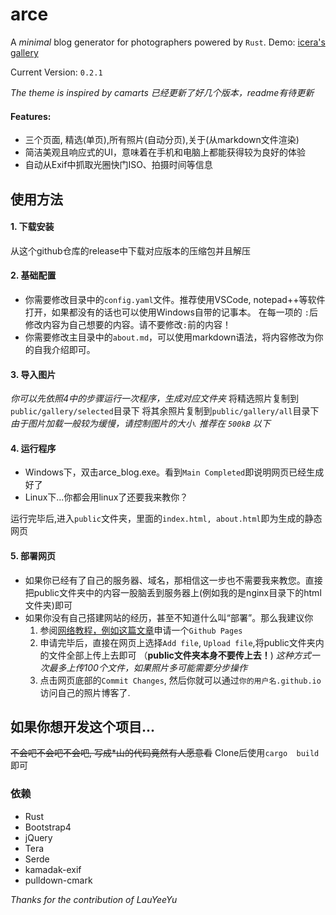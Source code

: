 # arce
A *minimal* blog generator for photographers powered by `Rust`.
Demo: [icera's gallery](http://iceeera.com)

Current Version: `0.2.1`

*The theme is inspired by camarts*
*已经更新了好几个版本，readme有待更新*

#### Features:
- 三个页面, 精选(单页),所有照片(自动分页),关于(从markdown文件渲染)
- 简洁美观且响应式的UI，意味着在手机和电脑上都能获得较为良好的体验
- 自动从Exif中抓取光圈快门ISO、拍摄时间等信息

## 使用方法
#### 1. 下载安装
从这个github仓库的release中下载对应版本的压缩包并且解压



#### 2. 基础配置
- 你需要修改目录中的`config.yaml`文件。推荐使用VSCode, notepad++等软件打开，如果都没有的话也可以使用Windows自带的记事本。
在每一项的 `:`后修改内容为自己想要的内容。请不要修改`:`前的内容！
- 你需要修改主目录中的`about.md`，可以使用markdown语法，将内容修改为你的自我介绍即可。


#### 3. 导入图片
*你可以先依照4中的步骤运行一次程序，生成对应文件夹*
将精选照片复制到`public/gallery/selected`目录下
将其余照片复制到`public/gallery/all`目录下
*由于图片加载一般较为缓慢，请控制图片的大小. 推荐在 `500kB` 以下*


#### 4. 运行程序
- Windows下，双击arce_blog.exe。看到`Main Completed`即说明网页已经生成好了
- Linux下...你都会用linux了还要我来教你？


运行完毕后,进入`public`文件夹，里面的`index.html, about.html`即为生成的静态网页



#### 5. 部署网页
- 如果你已经有了自己的服务器、域名，那相信这一步也不需要我来教您。直接把public文件夹中的内容一股脑丢到服务器上(例如我的是nginx目录下的html文件夹)即可
- 如果你没有自己搭建网站的经历，甚至不知道什么叫“部署”。那么我建议你
    1. 参阅[网络教程，例如这篇文章](https://zhuanlan.zhihu.com/p/448782779)申请一个`Github Pages`
    2. 申请完毕后，直接在网页上选择`Add file`, `Upload file`,将public文件夹内的文件全部上传上去即可 （**public文件夹本身不要传上去！**)
    *这种方式一次最多上传100个文件，如果照片多可能需要分步操作*
    3. 点击网页底部的`Commit Changes`, 然后你就可以通过`你的用户名.github.io`访问自己的照片博客了.


## 如果你想开发这个项目...
~~不会吧不会吧不会吧, 写成*山的代码竟然有人愿意看~~
Clone后使用`cargo  build`即可

### 依赖
- Rust
- Bootstrap4
- jQuery
- Tera
- Serde
- kamadak-exif
- pulldown-cmark

*Thanks for the contribution of LauYeeYu*
